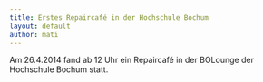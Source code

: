 ```yaml
---
title: Erstes Repaircafé in der Hochschule Bochum
layout: default
author: mati
---
```

Am 26.4.2014 fand ab 12 Uhr ein Repaircafé in der BOLounge der Hochschule Bochum statt.

